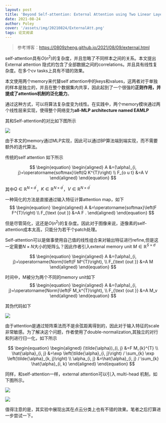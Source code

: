 ```yaml
---
layout: post
title: 'Beyond Self-attention: External Attention using Two Linear Layers for Visual Tasks'
date: 2021-08-24
author: Poley
cover: '/assets/img/20210824/ExternalAtt.png'
tags: 论文阅读
---
```


>参考博客：https://0809zheng.github.io/2021/08/09/external.html

self-attention具有$O(n^2)$的复杂度，并且忽略了不同样本之间的关系。本文提出External attention 隐式的包含了全部数据之间的correlations。并且具有线性复杂度。在多个cv tasks上具有不错的效果。

本文使用两个memory来代替self attention中的keys和values，这两者对于单独的样本是独立的，并且在整个数据集内共享，因此起到了一个很强的**正则作用，并提成了attention机制的泛化能力**。

通过这种方式，可以将算法复杂度变为线性。在实践中，两个memory模块通过两个线性层来实现，使得整个网络变为**all-MLP architecture named EAMLP**

其和Self-attention的对比如下图所示

![](/assets/img/20210824/ExternalAttF1.png)

由于本文的memory通过MLP实现，因此可以通过BP算法端到端实现，而不需要额外的迭代算法。

传统的self attention 如下所示

$$
\begin{equation}
\begin{aligned}
A &=(\alpha)_{i, j}=\operatorname{softmax}\left(Q K^{T}\right) \\
F_{o u t} &=A V
\end{aligned}
\end{equation}
$$

其中$Q \in \mathbb{R}^{N \times d^{\prime}}$，$K \in \mathbb{R}^{N \times d^{\prime}}$，$V \in \mathbb{R}^{N \times d^{\prime}}$

一种简化的方法是直接通过输入特征计算attention map，如下
$$
\begin{equation}
\begin{aligned}
A &=\operatorname{softmax}\left(F F^{T}\right) \\
F_{\text {out }} &=A F .
\end{aligned}
\end{equation}
$$

但是尽管简化，这还是$O(n^2)$的复杂度。因此对于图像来说，逐像素的self-attention成本太高，只能分为若干个patch处理。

Self-attention可以是做事使用自己值的线性组合来对输出特征进行refine,但是这一定需要$N\times N$大小的矩阵么？因此作者引入extenal memory unit $M \in \mathbb{R}^{S \times d}$

$$
\begin{equation}
\begin{aligned}
A &=(\alpha)_{i, j}=\operatorname{Norm}\left(F M^{T}\right), \\
F_{\text {out }} &=A M
\end{aligned}
\end{equation}
$$

时间中，M被分为两个不同的memory unit如下
$$
\begin{equation}
\begin{aligned}
A &=(\alpha)_{i, j}=\operatorname{Norm}\left(F M_k^{T}\right), \\
F_{\text {out }} &=A M_v
\end{aligned}
\end{equation}
$$

其伪代码如下

![](/assets/img/20210824/ExternalAttA1.png)

由于attention是通过矩阵乘法而不是余弦距离得到的，因此对于输入特征的scale非常敏感。为了解决这个问题，作者使用了double-normalization,其独立的对行和列进行归一化，如下所示

$$
\begin{equation}
\begin{aligned}
(\tilde{\alpha})_{i, j} &=F M_{k}^{T} \\
\hat{\alpha}_{i, j} &=\exp \left(\tilde{\alpha}_{i, j}\right) / \sum_{k} \exp \left(\tilde{\alpha}_{k, j}\right) \\
\alpha_{i, j} &=\hat{\alpha}_{i, j} / \sum_{k} \hat{\alpha}_{i, k}
\end{aligned}
\end{equation}
$$

同样，和self-attention一样，external attention可以引入 multi-head 机制，如下图所示。

![](/assets/img/20210824/ExternalAttF2.png)

![](/assets/img/20210824/ExternalAttA2.png)

值得注意的是，其实验中展现出其在点云分类上也有不错的效果。笔者之后打算进一步尝试一下。